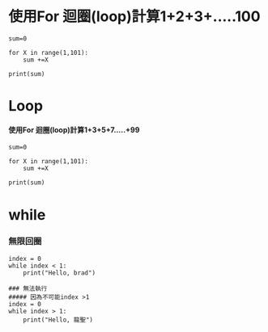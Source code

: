# 使用For 迴圈(loop)計算1+2+3+.....100
```
sum=0

for X in range(1,101):
    sum +=X
    
print(sum)
```
# Loop 
#### 使用For 迴圈(loop)計算1+3+5+7.....+99
```
sum=0

for X in range(1,101):
    sum +=X
    
print(sum)
```

# while
### 無限回圈
```
index = 0
while index < 1:
	print("Hello, brad")
```

```
### 無法執行
##### 因為不可能index >1
index = 0 
while index > 1:
	print("Hello, 龍聖")
```

